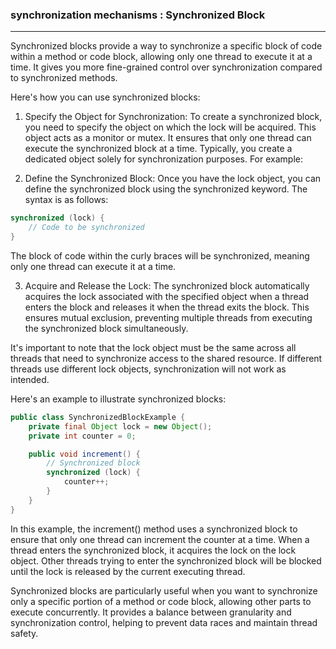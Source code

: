 ###   synchronization mechanisms   :   Synchronized Block
-----------------------------------------

Synchronized blocks provide a way to synchronize a specific block of code within a method or code block,
allowing only one thread to execute it at a time. It gives you more fine-grained control over synchronization compared to synchronized methods.

Here's how you can use synchronized blocks:

1. Specify the Object for Synchronization:
To create a synchronized block, you need to specify the object on which the lock will be acquired. 
This object acts as a monitor or mutex.
It ensures that only one thread can execute the synchronized block at a time. 
Typically, you create a dedicated object solely for synchronization purposes. For example:

2. Define the Synchronized Block:
Once you have the lock object, you can define the synchronized block using the synchronized keyword.
The syntax is as follows:

```java
synchronized (lock) {
    // Code to be synchronized
}

```
The block of code within the curly braces will be synchronized,
meaning only one thread can execute it at a time.

3. Acquire and Release the Lock:
The synchronized block automatically acquires the lock associated with the specified object 
when a thread enters the block and releases it when the thread exits the block.
This ensures mutual exclusion, preventing multiple threads from executing the synchronized block simultaneously.

It's important to note that the lock object must be the same across all threads that need to synchronize access to the shared resource. 
If different threads use different lock objects, synchronization will not work as intended.

Here's an example to illustrate synchronized blocks:
```java
public class SynchronizedBlockExample {
    private final Object lock = new Object();
    private int counter = 0;

    public void increment() {
        // Synchronized block
        synchronized (lock) {
            counter++;
        }
    }
}

```

In this example, the increment() method uses a synchronized block to ensure that only one thread can increment the counter at a time.
When a thread enters the synchronized block, it acquires the lock on the lock object. 
Other threads trying to enter the synchronized block will be blocked until the lock is released by the current executing thread.

Synchronized blocks are particularly useful when you want to synchronize only a specific portion of a method or code block,
allowing other parts to execute concurrently. It provides a balance between granularity and synchronization control, 
helping to prevent data races and maintain thread safety.